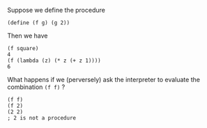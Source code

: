 Suppose we define the procedure

```racket
(define (f g) (g 2))
```

Then we have

```racket
(f square)
4
(f (lambda (z) (* z (+ z 1))))
6
```

What happens if we (perversely) ask the interpreter to evaluate the combination `(f f)` ?

```
(f f)
(f 2)
(2 2)
; 2 is not a procedure
```